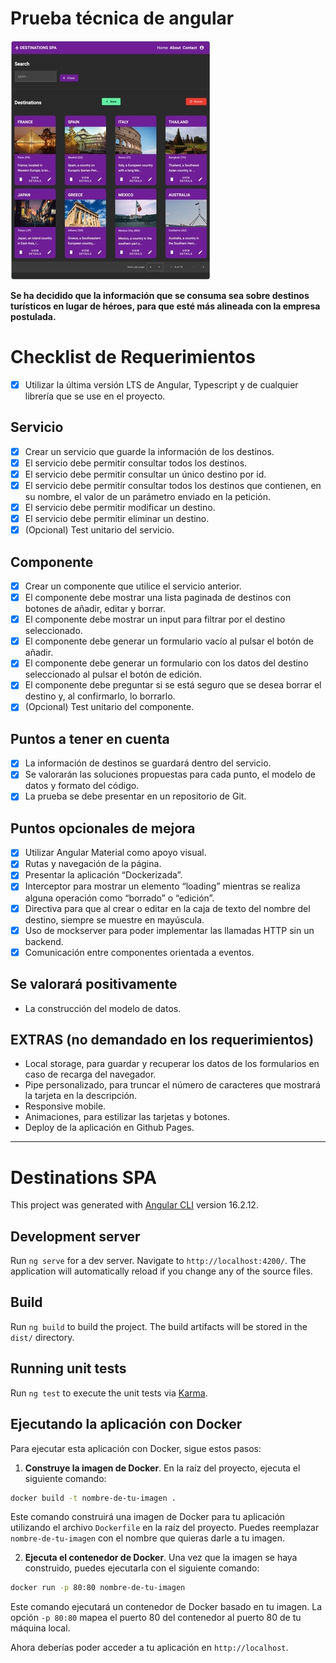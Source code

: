 
# Prueba técnica de angular

[![Go to my app in live](src/assets/img/screenshot.jpg "App Screenshot")](https://jgp84.github.io/destinations-spa/)

**Se ha decidido que la información que se consuma sea sobre destinos turísticos en lugar de héroes, para que esté más alineada con la empresa postulada.**

# Checklist de Requerimientos

- [x] Utilizar la última versión LTS de Angular, Typescript y de cualquier librería que se use en el proyecto.

## Servicio
- [x] Crear un servicio que guarde la información de los destinos.
- [x] El servicio debe permitir consultar todos los destinos.
- [x] El servicio debe permitir consultar un único destino por id.
- [x] El servicio debe permitir consultar todos los destinos que contienen, en su nombre, el valor de un parámetro enviado en la petición.
- [x] El servicio debe permitir modificar un destino.
- [x] El servicio debe permitir eliminar un destino.
- [x] (Opcional) Test unitario del servicio.

## Componente
- [x] Crear un componente que utilice el servicio anterior.
- [x] El componente debe mostrar una lista paginada de destinos con botones de añadir, editar y borrar.
- [x] El componente debe mostrar un input para filtrar por el destino seleccionado.
- [x] El componente debe generar un formulario vacío al pulsar el botón de añadir.
- [x] El componente debe generar un formulario con los datos del destino seleccionado al pulsar el botón de edición.
- [x] El componente debe preguntar si se está seguro que se desea borrar el destino y, al confirmarlo, lo borrarlo.
- [x] (Opcional) Test unitario del componente.

## Puntos a tener en cuenta
- [x] La información de destinos se guardará dentro del servicio.
- [x] Se valorarán las soluciones propuestas para cada punto, el modelo de datos y formato del código.
- [x] La prueba se debe presentar en un repositorio de Git.

## Puntos opcionales de mejora
- [x] Utilizar Angular Material como apoyo visual.
- [x] Rutas y navegación de la página.
- [x] Presentar la aplicación “Dockerizada”.
- [x] Interceptor para mostrar un elemento “loading” mientras se realiza alguna operación como “borrado” o “edición”.
- [x] Directiva para que al crear o editar en la caja de texto del nombre del destino, siempre se muestre en mayúscula.
- [x] Uso de mockserver para poder implementar las llamadas HTTP sin un backend.
- [x] Comunicación entre componentes orientada a eventos.
## Se valorará positivamente
  - La construcción del modelo de datos.

## EXTRAS (no demandado en los requerimientos)
  - Local storage, para guardar y recuperar los datos de los formularios en caso de recarga del navegador.
  - Pipe personalizado, para truncar el número de caracteres que mostrará la tarjeta en la descripción.
  - Responsive mobile.
  - Animaciones, para estilizar las tarjetas y botones.
  - Deploy de la aplicación en Github Pages.

***

# Destinations SPA

This project was generated with [Angular CLI](https://github.com/angular/angular-cli) version 16.2.12.

## Development server

Run `ng serve` for a dev server. Navigate to `http://localhost:4200/`. The application will automatically reload if you change any of the source files.


## Build

Run `ng build` to build the project. The build artifacts will be stored in the `dist/` directory.

## Running unit tests

Run `ng test` to execute the unit tests via [Karma](https://karma-runner.github.io).

## Ejecutando la aplicación con Docker

Para ejecutar esta aplicación con Docker, sigue estos pasos:

1. **Construye la imagen de Docker**. En la raíz del proyecto, ejecuta el siguiente comando:

```bash
docker build -t nombre-de-tu-imagen .
```

Este comando construirá una imagen de Docker para tu aplicación utilizando el archivo `Dockerfile` en la raíz del proyecto. Puedes reemplazar `nombre-de-tu-imagen` con el nombre que quieras darle a tu imagen.

2. **Ejecuta el contenedor de Docker**. Una vez que la imagen se haya construido, puedes ejecutarla con el siguiente comando:

```bash
docker run -p 80:80 nombre-de-tu-imagen
```

Este comando ejecutará un contenedor de Docker basado en tu imagen. La opción `-p 80:80` mapea el puerto 80 del contenedor al puerto 80 de tu máquina local.

Ahora deberías poder acceder a tu aplicación en `http://localhost`.
